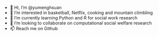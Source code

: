 - 👋 Hi, I’m @yumenghsuan
- 👀 I’m interested in basketball, Netflix, cooking and mountain climbling
- 🌱 I’m currently learning Python and R for social work research
- 💞️ I’m looking to collaborate on computational social welfare research
- 📫 Reach me on Github

<!---
yumenghsuan/yumenghsuan is a ✨ special ✨ repository because its `README.md` (this file) appears on your GitHub profile.
You can click the Preview link to take a look at your changes.
--->
